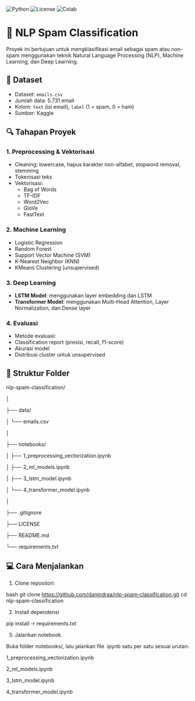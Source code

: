 ![Python](https://img.shields.io/badge/Python-3.10-blue)
![License](https://img.shields.io/github/license/danindraa/nlp-spam-classification)
![Colab](https://img.shields.io/badge/Google%20Colab-Notebook-yellow)


# 📨 NLP Spam Classification

Proyek ini bertujuan untuk mengklasifikasi email sebagai spam atau non-spam menggunakan teknik Natural Language Processing (NLP), Machine Learning, dan Deep Learning.

## 📁 Dataset
- Dataset: `emails.csv`
- Jumlah data: 5.731 email
- Kolom: `text` (isi email), `label` (1 = spam, 0 = ham)
- Sumber: Kaggle

## 🔍 Tahapan Proyek

### 1. Preprocessing & Vektorisasi
- Cleaning: lowercase, hapus karakter non-alfabet, stopword removal, stemming
- Tokenisasi teks
- Vektorisasi:
  - Bag of Words
  - TF-IDF
  - Word2Vec
  - GloVe
  - FastText

### 2. Machine Learning
- Logistic Regression
- Random Forest
- Support Vector Machine (SVM)
- K-Nearest Neighbor (KNN)
- KMeans Clustering (unsupervised)

### 3. Deep Learning
- **LSTM Model**: menggunakan layer embedding dan LSTM
- **Transformer Model**: menggunakan Multi-Head Attention, Layer Normalization, dan Dense layer

### 4. Evaluasi
- Metode evaluasi:
- Classification report (presisi, recall, f1-score)
- Akurasi model
- Distribusi cluster untuk unsupervised

## 📂 Struktur Folder
nlp-spam-classification/

│

├── data/

│ └── emails.csv

│

├── notebooks/

│ ├── 1_preprocessing_vectorization.ipynb

│ ├── 2_ml_models.ipynb

│ ├── 3_lstm_model.ipynb

│ └── 4_transformer_model.ipynb

│

├── .gitignore

├── LICENSE

├── README.md

└── requirements.txt

## 💻 Cara Menjalankan

1. Clone repositori:

bash
git clone https://github.com/danindraa/nlp-spam-classification.git
cd nlp-spam-classification

2. Install dependensi

pip install -r requirements.txt

3. Jalankan notebook

Buka folder notebooks/, lalu jalankan file .ipynb satu per satu sesuai urutan:

1_preprocessing_vectorization.ipynb

2_ml_models.ipynb

3_lstm_model.ipynb

4_transformer_model.ipynb
